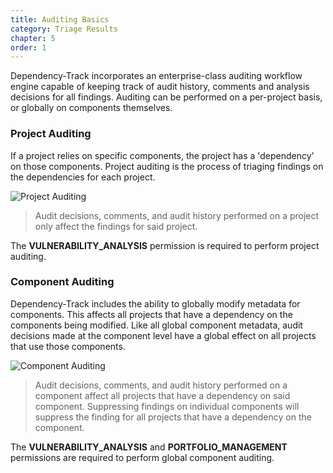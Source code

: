```yaml
---
title: Auditing Basics
category: Triage Results
chapter: 5
order: 1
---
```


Dependency-Track incorporates an enterprise-class auditing workflow engine capable of keeping track of audit history, 
comments and analysis decisions for all findings. Auditing can be performed on a per-project basis, or globally on 
components themselves.

### Project Auditing

If a project relies on specific components, the project has a 'dependency' on those components. Project auditing is 
the process of triaging findings on the dependencies for each project.

![Project Auditing](/images/screenshots/audit-finding-project.png)

> Audit decisions, comments, and audit history performed on a project only affect the findings for said project.

The **VULNERABILITY_ANALYSIS** permission is required to perform project auditing.


### Component Auditing

Dependency-Track includes the ability to globally modify metadata for components. This affects all projects that have
a dependency on the components being modified. Like all global component metadata, audit decisions made at the component
level have a global effect on all projects that use those components.

![Component Auditing](/images/screenshots/audit-finding-component.png)

> Audit decisions, comments, and audit history performed on a component affect all projects that have a dependency on 
> said component. Suppressing findings on individual components will suppress the finding for all projects that have
> a dependency on the component.

The **VULNERABILITY_ANALYSIS** and **PORTFOLIO_MANAGEMENT** permissions are required to perform global component auditing.
